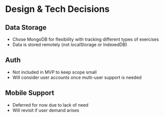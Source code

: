 # Design & Tech Decisions

## Data Storage
- Chose MongoDB for flexibility with tracking different types of exercises
- Data is stored remotely (not localStorage or IndexedDB)

## Auth
- Not included in MVP to keep scope small
- Will consider user accounts once multi-user support is needed

## Mobile Support
- Deferred for now due to lack of need
- Will revisit if user demand arises
